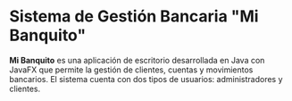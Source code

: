 # Sistema de Gestión Bancaria "Mi Banquito"

**Mi Banquito** es una aplicación de escritorio desarrollada en Java con JavaFX que permite la gestión de clientes, cuentas y movimientos bancarios. El sistema cuenta con dos tipos de usuarios: administradores y clientes.
